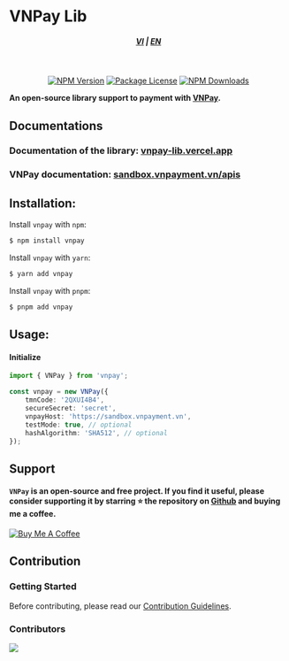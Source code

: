 # VNPay Lib

<div style="text-align: center;">
    <h5>
        <a href="./README.md">VI</a>
        |
        <a href="./README_en-US.md">EN</a>
    </h5>
</div>
<br/>

<p align="center">
<a href="https://www.npmjs.com/package/vnpay" target="_blank"><img src="https://img.shields.io/npm/v/vnpay" alt="NPM Version" /></a>
<a href="https://www.npmjs.com/package/vnpay" target="_blank"><img src="https://img.shields.io/npm/l/vnpay" alt="Package License"><a>
<a href="https://www.npmjs.com/package/vnpay" target="_blank"><img src="https://img.shields.io/npm/dm/vnpay" alt="NPM Downloads"></a>
</p>

<strong>An open-source library support to payment with [VNPay](https://vnpay.vn).</strong>

## Documentations

### Documentation of the library: [vnpay-lib.vercel.app](https://vnpay-lib.vercel.app/)

### VNPay documentation: [sandbox.vnpayment.vn/apis](https://sandbox.vnpayment.vn/apis)

## Installation:

Install `vnpay` with `npm`:

```bash
$ npm install vnpay
```

Install `vnpay` with `yarn`:

```bash
$ yarn add vnpay
```

Install `vnpay` with `pnpm`:

```bash
$ pnpm add vnpay
```

## Usage:

#### Initialize

```typescript
import { VNPay } from 'vnpay';

const vnpay = new VNPay({
    tmnCode: '2QXUI4B4',
    secureSecret: 'secret',
    vnpayHost: 'https://sandbox.vnpayment.vn',
    testMode: true, // optional
    hashAlgorithm: 'SHA512', // optional
});
```

## Support

#### `VNPay` is an open-source and free project. If you find it useful, please consider supporting it by starring ⭐️ the repository on [Github](https://github.com/lehuygiang28/vnpay) and buying me a coffee.

<a href="https://www.buymeacoffee.com/lehuygiang28" target="_blank"><img src="https://www.buymeacoffee.com/assets/img/custom_images/yellow_img.png" alt="Buy Me A Coffee"></a>

## Contribution

### Getting Started

Before contributing, please read our [Contribution Guidelines](.github/CONTRIBUTING.md).

### Contributors

<a href="https://github.com/lehuygiang28/vnpay/graphs/contributors">
  <img src="https://contrib.rocks/image?repo=lehuygiang28/vnpay&max=20" />
</a>
